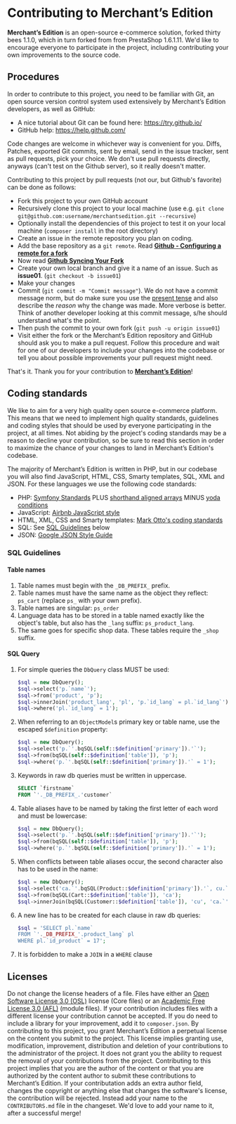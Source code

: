 # Contributing to Merchant’s Edition

**Merchant’s Edition** is an open-source e-commerce solution, forked thirty bees 1.1.0, which in turn forked from from PrestaShop 1.6.1.11. We'd like to encourage everyone to participate in the project, including contributing your own improvements to the source code.


## Procedures

In order to contribute to this project, you need to be familiar with Git, an open source version control system used extensively by Merchant’s Edition developers, as well as GitHub:
- A nice tutorial about Git can be found here: https://try.github.io/
- GitHub help: https://help.github.com/

Code changes are welcome in whichever way is convenient for you. Diffs, Patches, exported Git commits, sent by email, send in the issue tracker, sent as pull requests, pick your choice. We don't use pull requests directly, anyways (can't test on the Github server), so it really doesn't matter.

Contributing to this project by pull requests (not our, but Github's favorite) can be done as follows:
- Fork this project to your own GitHub account
- Recursively clone this project to your local machine (use e.g. `git clone git@github.com:username/merchantsedition.git --recursive`)
- Optionally install the dependencies of this project to test it on your local machine (`composer install` in the root directory)
- Create an issue in the remote repository you plan on coding.
- Add the base repository as a `git remote`. Read [**Github - Configuring a remote for a fork**](https://help.github.com/articles/configuring-a-remote-for-a-fork/)
- Now read [**Github Syncing Your Fork**](https://help.github.com/articles/syncing-a-fork/)
- Create your own local branch and give it a name of an issue. Such as **issue01**. (`git checkout -b issue01`)
- Make your changes
- Commit (`git commit -m "Commit message"`). We do not have a commit message norm, but do make sure you use the [present tense](https://en.wikipedia.org/wiki/Present_tense) and also describe the _reason_ why the change was made. More verbose is better. Think of another developer looking at this commit message, s/he should understand what's the point.
- Then push the commit to your own fork (`git push -u origin issue01`)
- Visit either the fork or the Merchant’s Edition repository and GitHub should ask you to make a pull request. Follow this procedure and wait for one of our developers to include your changes into the codebase or tell you about possible improvements your pull request might need.

That's it. Thank you for your contribution to [**Merchant’s Edition**](https://www.merchantsedition.com)!


## Coding standards

We like to aim for a very high quality open source e-commerce platform. This means that we need to implement high quality standards, guidelines and coding styles that should be used by everyone participating in the project, at all times. Not abiding by the project's coding standards may be a reason to decline your contribution, so be sure to read this section in order to maximize the chance of your changes to land in Merchant’s Edition's codebase.

The majority of Merchant’s Edition is written in PHP, but in our codebase you will also find JavaScript, HTML, CSS, Smarty templates, SQL, XML and JSON. For these languages we use the following code standards:
- PHP: [Symfony Standards](http://symfony.com/doc/current/contributing/code/standards.html) PLUS [shorthand aligned arrays](https://github.com/merchantsedition/merchantsedition/blob/de63e54d405c6e3c4660a846684937868838732f/classes/Address.php#L122-L149) MINUS [yoda conditions](https://en.wikipedia.org/wiki/Yoda_conditions)
- JavaScript: [Airbnb JavaScript style](https://github.com/airbnb/javascript)
- HTML, XML, CSS and Smarty templates: [Mark Otto's coding standards](http://codeguide.co/)
- SQL: See [SQL Guidelines](#sql-guidelines) below
- JSON: [Google JSON Style Guide](https://google.github.io/styleguide/jsoncstyleguide.xml)

### SQL Guidelines

#### Table names

1. Table names must begin with the `_DB_PREFIX_` prefix.
2. Table names must have the same name as the object they reflect: `ps_cart` (replace `ps_` with your own prefix).
3. Table names are singular: `ps_order`
4. Language data has to be stored in a table named exactly like the object's table, but also has the `_lang` suffix: `ps_product_lang`.
5. The same goes for specific shop data. These tables require the `_shop` suffix.

#### SQL Query

1. For simple queries the `DbQuery` class MUST be used:
    ```php
    $sql = new DbQuery();
    $sql->select('p.`name`');
    $sql->from('product', 'p');
    $sql->innerJoin('product_lang', 'pl', 'p.`id_lang` = pl.`id_lang`');
    $sql->where('pl.`id_lang` = 1');
    ```

2. When referring to an `ObjectModel`s primary key or table name, use the escaped `$definition` property:
    ```php
    $sql = new DbQuery();
    $sql->select('p.`'.bqSQL(self::$definition['primary']).'`');
    $sql->from(bqSQL(self::$definition['table']), 'p');
    $sql->where('p.`'.bqSQL(self::$definition['primary']).'` = 1');
    ```

3. Keywords in raw db queries must be written in uppercase.
    ```sql
    SELECT `firstname`
    FROM `'._DB_PREFIX_.'customer`
    ```

4. Table aliases have to be named by taking the first letter of each word and must be lowercase:
    ```php
    $sql = new DbQuery();
    $sql->select('p.`'.bqSQL(self::$definition['primary']).'`');
    $sql->from(bqSQL(self::$definition['table']), 'p');
    $sql->where('p.`'.bqSQL(self::$definition['primary']).'` = 1');
    ```

5. When conflicts between table aliases occur, the second character also has to be used in the name:
    ```php
    $sql = new DbQuery();
    $sql->select('ca.`'.bqSQL(Product::$definition['primary']).'`, cu.`firstname`');
    $sql->from(bqSQL(Cart::$definition['table']), 'ca');
    $sql->innerJoin(bqSQL(Customer::$definition['table']), 'cu', 'ca.`'.bqSQL(Customer::$definition['primary']).'` = cu.`'.Customer::$definition['primary']).'`');
    ```

6. A new line has to be created for each clause in raw db queries:
    ```php
    $sql = 'SELECT pl.`name`
    FROM `'._DB_PREFIX_'.product_lang` pl
    WHERE pl.`id_product` = 17';
    ```

7. It is forbidden to make a `JOIN` in a `WHERE` clause

## Licenses
Do not change the license headers of a file.
Files have either an [Open Software License 3.0 (OSL)](https://tldrlegal.com/license/open-software-licence-3.0) license (Core files) or an [Academic Free License 3.0 (AFL)](https://tldrlegal.com/license/academic-free-license-3.0-(afl)) (module files). If your contribution includes files with a different license your contribution cannot be accepted. If you do need to include a library for your improvement, add it to `composer.json`.
By contributing to this project, you grant Merchant’s Edition a perpetual license on the content you submit to the project. This license implies granting use, modification, improvement, distribution and deletion of your contributions to the administrator of the project. It does not grant you the ability to request the removal of your contributions from the project. Contributing to this project implies that you are the author of the content or that you are authorized by the content author to submit these contributions to Merchant’s Edition. If your contributation adds an extra author field, changes the copyright or anything else that changes the software's license, the contribution will be rejected. Instead add your name to the `CONTRIBUTORS.md` file in the changeset. We'd love to add your name to it, after a successful merge!
